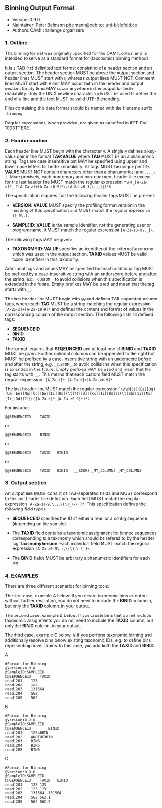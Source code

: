 ## Binning Output Format

  * Version:    0.9.0
  * Maintainer: Peter Belmann <pbelmann@cebitec.uni-bielefeld.de>
  * Authors: CAMI challenge organizers

### 1. Outline

The binning format was originally specified for the CAMI contest and is intended to serve as a standard format for (taxonomic) binning methods. 

It is a TAB (`\t`) delimited text format consisting of a header section and an
output section. The header section MUST be above the output section and header
lines MUST start with `@` whereas output lines MUST NOT. Comment lines MUST
start with `#` and MAY occur both in the header and output section. Empty lines
MAY occur anywhere in the output for better readability. Only the UNIX newline
character `\n` MUST be used to define the end of a line and the text MUST be
valid UTF-8 encoding.

Files containing this data format should be named with the filename suffix `.binning`.

Regular expressions, when provided, are given as specified in IEEE Std 1003.1™ ERE.

### 2. Header section

Each header line MUST begin with the character `@`. A single `@` defines a
key-value pair in the format **TAG:VALUE** where **TAG** MUST be an
alphanumeric string. Tags are case insensitive but MAY be specified using upper
and lower case letters for better readability. All tags MUST be unique per file.
 **VALUE** MUST NOT contain characters other than alphanumerical and `,.;_-|`.
More precisely, each non-empty and non-comment header line except for the last
header line MUST match the regular expression `^\@(_[A-Za-z]*_)?[A-Za-z]+[A-Za-z0-9]*\:[A-Za-z0-9,\.;_\|]*$`

The specification requires that the following header tags MUST be present:

  * **VERSION**: **VALUE** MUST specify the profiling format version in the heading
  of this specification and MUST match the regular expression `[0-9\.]`.

  * **SAMPLEID**: **VALUE** is the sample identifier, not the generating user or program name. It MUST match the regular  expression `[A-Za-z0-9\._]+`.

The following tags MAY be given:

  * **TAXONOMYID**: **VALUE** specifies an identifier of the external taxonomy
  which was used in the output section. **TAXID** values MUST be valid
  taxon identifiers in this taxonomy.

Additional tags and values MAY be specified but each additional tag MUST be
prefixed by a case-insensitive string with an underscore before and after the string,
e.g. `_CUSTOM_`, to avoid collisions when this specification is extended in the future.
Empty prefixes MAY be used and mean that the tag starts with `__`.

The last header line MUST begin with `@@` and defines TAB-separated column tags,
where each **TAG** MUST be a string matching the regular expression
`[A-Za-z]+[A-Za-z0-9]*` and defines the content and format of values in the
corresponding column of the output section. The following lists all defined tags:

  * **SEQUENCEID**
  * **BINID**
  * **TAXID**

The format requires that **SEQEUNCEID** and at least one of **BINID** and **TAXID** MUST be given.
Further optional columns can be appended to the right but MUST be 
prefixed by a case-insensitive string with an underscore before and after the string,
e.g. `_CUSTOM_`, to avoid collisions when this specification is extended in the future.
Empty prefixes MAY be used and mean that the tag starts with `__`. This means that each
custom field MUST match the regular expression `_[A-Za-z]*_[A-Za-z]+[A-Za-z0-9]*`.

The last header line MUST match the regular expression `^\@\@[Ss][Ee][Qq][Ue][Ee][Nn][Cc][Ee][Ii][Dd](\t[Tt][Aa][Xx][Ii][Dd])?(\t[Bb][Ii][Nn][Ii][Dd])?(\t([A-Za-z]*_[A-Za-z0-9]+)*$`.

For instance:

    @@SEQUENCEID	TAXID

or

    @@SEQUENCEID	BINID
or

    @@SEQUENCEID	TAXID	BINID

or

    @@SEQUENCEID	TAXID	BINID	__SCORE	_MY_COLUMN2	_MY_COLUMN3

### 3. Output section

An output line MUST consist of TAB-separated fields and MUST correspond to
the last header line definition. Each field MUST match the regular expression
`[A-Za-z0-9,\.;,\(\)_\-\ ]*`. This specification defines the following field types:

  * **SEQUENCEID** specifies the ID of either a read or a contig sequence (depending on
    the sample).

  * The **TAXID** field contains a taxonomic assignment for binned sequences corresponding to a taxonomy which should be refered to by the header tag **TaxonomyVersion**. Each individual field MUST match the
regular expression `[A-Za-z0-9\.;,\(\)_\-\ ]+`.

  * The **BINID** fields MUST be arbitrary alphanumeric identifiers for each bin.

### 4. EXAMPLES

There are three different scenarios for binning tools.

The first case, example A below: If you create taxonomic bins as output without
further resolution, you do not need to include the **BINID** colummn, but only the
**TAXID** column, in your output.

The second case, example B below: If you create bins that do not include
taxonomic assignments you do not need to include the **TAXID** column, but only the
**BINID** column, in your output.

The third case, example C below, is if you perform taxonomic binning and
additionally resolve bins below existing taxonomic IDs, e.g. to define bins
representing novel strains. In this case, you add both the **TAXID** and **BINID**.

A
```
#Format for Binning
@Version:0.9.0
@SampleID:SAMPLEID
@@SEQUENCEID	TAXID
read1201	123
read1202	123
read1203	131564
read1204	562
read1205	562
```
B
```
#Format for Binning
@Version:0.9.0
@SampleID:SAMPLEID
@@SEQUENCEID		BINID
read1201	12346BIN
read1202	ANOTHERBIN
read1203	BIN6
read1204	BIN5
read1205	BIN5
```
C
```
#Format for Binning
@Version:0.9.0
@SampleID:SAMPLEID
@@SEQUENCEID	TAXID	BINID
read1201	123	123
read1202	123	123
read1203	131564	131564
read1204	562	562.1
read1205	562	562.2
```
